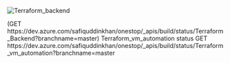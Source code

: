 <p align="left"> <img src="https://dev.azure.com/safiquddinkhan/onestop/_apis/build/status/Terraform_Backend?branchname=master" alt="Terraform_backend" /> </p>
(GET https://dev.azure.com/safiquddinkhan/onestop/_apis/build/status/Terraform_Backend?branchname=master)
Terraform_vm_automation status 
GET https://dev.azure.com/safiquddinkhan/onestop/_apis/build/status/Terraform_vm_automation?branchname=master
